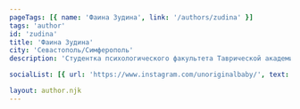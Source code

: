 ```yaml
---
pageTags: [{ name: 'Фаина Зудина', link: '/authors/zudina' }]
tags: 'author'
id: 'zudina'
title: 'Фаина Зудина'
city: 'Севастополь/Симферополь'
description: 'Студентка психологического факультета Таврической академии КФУ имени В.И. Вернадского и художница.'

socialList: [{ url: 'https://www.instagram.com/unoriginalbaby/', text: 'Инстаграм' }]

layout: author.njk
---
```

